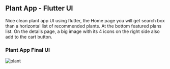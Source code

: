 ## Plant App - Flutter UI

Nice clean plant app UI using flutter, the Home page you will get search box than a horizontal list of recommended plants. At the bottom featured plans list. On the details page, a big image with its 4 icons on the right side also add to the cart button.

### Plant App Final UI

![plant](https://user-images.githubusercontent.com/36065206/155363222-b9dc73b4-8566-40f8-8cb2-b24ccf5c7bc1.png)
